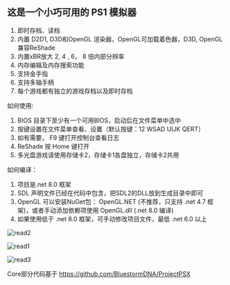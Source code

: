 <h2>这是一个小巧可用的 PS1 模拟器</h2>

1. 即时存档、读档
2. 内置 D2D1, D3D和OpenGL 渲染器，OpenGL可加载着色器，D3D, OpenGL 兼容ReShade
3. 内置xBR放大 2, 4 , 6， 8 倍内部分辨率
4. 内存编辑及内存搜索功能
5. 支持金手指
6. 支持多轴手柄
7. 每个游戏都有独立的游戏存档以及即时存档



如何使用:

1. BIOS 目录下至少有一个可用BIOS，启动后在文件菜单中选中
2. 按键设置在文件菜单查看、设置（默认按键：12 WSAD UIJK QERT）
3. 如有需要， F9 键打开控制台查看日志
4. ReShade 按 Home 键打开
5. 多光盘游戏请使用存储卡2，存储卡1各盘独立，存储卡2共用

如何编译：

1. 项目是.net 8.0 框架
2. SDL 声明文件已经在代码中包含，把SDL2的DLL放到生成目录中即可
3. OpenGL 可以安装NuGet包： OpenGL.NET (不推荐，只支持 .net 4.7 框架)，或者手动添加依赖项使用 OpenGL.dll (.net 8.0 编译)
4. 如果使用低于 .net 8.0 框架，可手动修改项目文件，最低 .net 6.0 以上

![read2](https://github.com/user-attachments/assets/4e3209e6-04a3-4aab-9072-eb3514d3e381)

![read1](https://github.com/user-attachments/assets/1688f0ec-bd7b-441d-a818-0c06b4e235c4)

![read3](https://github.com/user-attachments/assets/fc688b7c-5852-4213-a58b-e4bd56ab459d)


Core部分代码基于 https://github.com/BluestormDNA/ProjectPSX
